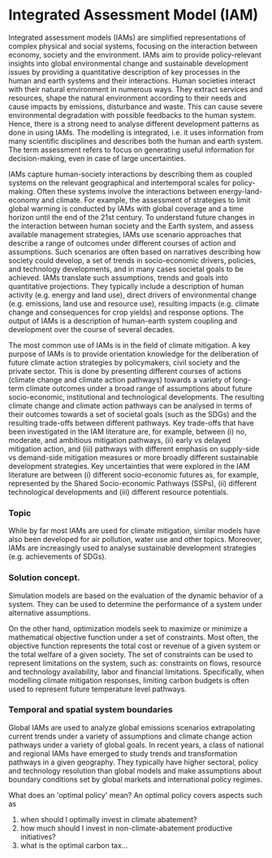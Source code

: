 # Integrated Assessment Model (IAM)

Integrated assessment models (IAMs) are simplified representations of complex physical and social systems, focusing on the interaction between economy, society and the environment. IAMs aim to provide policy-relevant insights into global environmental change and sustainable development issues by providing a quantitative description of key processes in the human and earth systems and their interactions. Human societies interact with their natural environment in numerous ways. They extract services and resources, shape the natural environment according to their needs and cause impacts by emissions, disturbance and waste. This can cause severe environmental degradation with possible feedbacks to the human system. Hence, there is a strong need to analyse different development patterns as done in using IAMs. The modelling is integrated, i.e. it uses information from many scientific disciplines and describes both the human and earth system. The term assessment refers to focus on generating useful information for decision-making, even in case of large uncertainties.

IAMs capture human-society interactions by describing them as coupled systems on the relevant geographical and intertemporal scales for policy-making. Often these systems involve the interactions between energy-land-economy and climate. For example, the assessment of strategies to limit global warming is conducted by IAMs with global coverage and a time horizon until the end of the 21st century. To understand future changes in the interaction between human society and the Earth system, and assess available management strategies, IAMs use scenario approaches that describe a range of outcomes under different courses of action and assumptions. Such scenarios are often based on narratives describing how society could develop, a set of trends in socio-economic drivers, policies, and technology developments, and in many cases societal goals to be achieved. IAMs translate such assumptions, trends and goals into quantitative projections. They typically include a description of human activity (e.g. energy and land use), direct drivers of environmental change (e.g. emissions, land use and resource use), resulting impacts (e.g. climate change and consequences for crop yields) and response options. The output of IAMs is a description of human-earth system coupling and development over the course of several decades.

The most common use of IAMs is in the field of climate mitigation. A key purpose of IAMs is to provide orientation knowledge for the deliberation of future climate action strategies by policymakers, civil society and the private sector. This is done by presenting different courses of actions (climate change and climate action pathways) towards a variety of long-term climate outcomes under a broad range of assumptions about future socio-economic, institutional and technological developments. The resulting climate change and climate action pathways can be analysed in terms of their outcomes towards a set of societal goals (such as the SDGs) and the resulting trade-offs between different pathways. Key trade-offs that have been investigated in the IAM literature are, for example, between (i) no, moderate, and ambitious mitigation pathways, (ii) early vs delayed mitigation action, and (iii) pathways with different emphasis on supply-side vs demand-side mitigation measures or more broadly different sustainable development strategies. Key uncertainties that were explored in the IAM literature are between (i) different socio-economic futures as, for example, represented by the Shared Socio-economic Pathways (SSPs), (ii) different technological developments and (iii) different resource potentials.

### Topic

While by far most IAMs are used for climate mitigation, similar models have also been developed for air pollution, water use and other topics. Moreover, IAMs are increasingly used to analyse sustainable development strategies (e.g. achievements of SDGs).

### Solution concept.

Simulation models are based on the evaluation of the dynamic behavior of a system. They can be used to determine the performance of a system under alternative assumptions.

On the other hand, optimization models seek to maximize or minimize a mathematical objective function under a set of constraints. Most often, the objective function represents the total cost or revenue of a given system or the total welfare of a given society. The set of constraints can be used to represent limitations on the system, such as: constraints on flows, resource and technology availability, labor and financial limitations. Specifically, when modelling climate mitigation responses, limiting carbon budgets is often used to represent future temperature level pathways.

### Temporal and spatial system boundaries

Global IAMs are used to analyze global emissions scenarios extrapolating current trends under a variety of assumptions and climate change action pathways under a variety of global goals. In recent years, a class of national and regional IAMs have emerged to study trends and transformation pathways in a given geography. They typically have higher sectoral, policy and technology resolution than global models and make assumptions about boundary conditions set by global markets and international policy regimes.

What does an
'optimal policy' mean?
An optimal policy covers aspects such as

1. when should I optimally invest in climate abatement?
2. how much should I invest in
   non-climate-abatement productive initiatives?
3. what is the optimal carbon tax...
